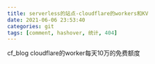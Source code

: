 ```yaml
---
title: serverless的站点-cloudflare的workers和KV
date: 2021-06-06 23:53:40
categories: git 
tags: [comment, hashover, 统计, 404]
---
```

cf_blog cloudflare的worker每天10万的免费额度